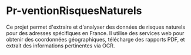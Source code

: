 # Pr-ventionRisquesNaturels
Ce projet permet d'extraire et d'analyser des données de risques naturels pour des adresses spécifiques en France. Il utilise des services web pour obtenir des coordonnées géographiques, télécharge des rapports PDF, et extrait des informations pertinentes via OCR.
